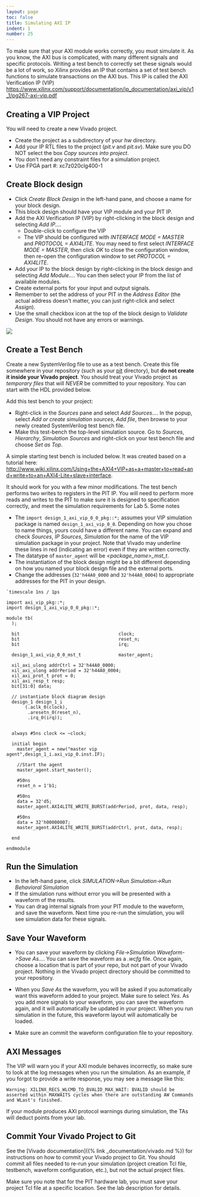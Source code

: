 ```yaml
---
layout: page
toc: false
title: Simulating AXI IP
indent: 1
number: 25
---
```


To make sure that your AXI module works correctly, you must simulate it.  As you know, the AXI bus is complicated, with many different signals and specific protocols.
Writing a test bench to correctly set these signals would be a lot of work, so Xilinx provides an IP that contains a set of test bench functions to simulate transactions on the AXI bus.  This IP is called the AXI Verification  IP (VIP) <https://www.xilinx.com/support/documentation/ip_documentation/axi_vip/v1_1/pg267-axi-vip.pdf>


## Creating a VIP Project 
You will need to create a new Vivado project.
  * Create the project as a subdirectory of your *hw* directory.
  * Add your IP RTL files to the project (*pit.v* and *pit.sv*). Make sure you DO NOT select the box *Copy sources into project*.
  * You don't need any constraint files for a simulation project.
  * Use FPGA part #: xc7z020clg400-1
  
## Create Block design
  * Click *Create Block Design* in the left-hand pane, and choose a name for your block design.
  * This block design should have your VIP module and your PIT IP.
  * Add the AXI Verification IP (VIP) by right-clicking in the block design and selecting *Add IP...*. 
    * Double-click to configure the VIP
    * The VIP should be configured with *INTERFACE MODE = MASTER* and *PROTOCOL = AXI4LITE*. You may need to first select *INTERFACE MODE = MASTER*, then click *OK* to close the configuration window, then re-open the configuration window to set *PROTOCOL = AXI4LITE*.
  * Add your IP to the block design by right-clicking in the block design and selecting *Add Module...*.  You can then select your IP from the list of available modules.
  * Create external ports for your input and output signals.
  * Remember to set the address of your PIT in the *Address Editor* (the actual address doesn't matter, you can just right-click and select *Assign*).
  * Use the small checkbox icon at the top of the block design to *Validate Design*.  You should not have any errors or warnings.

<img src="{% link media/vip_system.png %}">

## Create a Test Bench 
Create a new SystemVerilog file to use as a test bench.  Create this file somewhere in your repository (such as your [pit](https://github.com/byu-cpe/ecen427_student/tree/master/hw/ip_repo/pit) directory), but **do not create it inside your Vivado project**.  You should treat your Vivado project as *temporary files* that will *NEVER* be committed to your repository.  You can start with the HDL provided below.  

Add this test bench to your project:
  * Right-click in the *Sources* pane and select *Add Sources...*.  In the popup, select *Add or create simulation sources*, *Add file*, then browse to your newly created SystemVerilog test bench file.
  * Make this test-bench the top-level simulation source.  Go to *Sources*, *Hierarchy*, *Simulation Sources* and right-click on your test bench file and choose *Set as Top*.

A simple starting test bench is included below. It was created based on a tutorial here: <http://www.wiki.xilinx.com/Using+the+AXI4+VIP+as+a+master+to+read+and+write+to+an+AXI4-Lite+slave+interface>.  

It should work for you with a few minor modifications.  The test bench performs two writes to registers in the PIT IP.  You will need to perform more reads and writes to the PIT to make sure it is designed to specification correctly, and meet the simulation requirements for Lab 5.  Some notes
  * The `import design_1_axi_vip_0_0_pkg::*;` assumes your VIP simulation package is named `design_1_axi_vip_0_0`.  Depending on how you chose to name things, yours could have a different name.  You can expand and check *Sources*, *IP Sources*, *Simulation* for the name of the VIP simulation package in your project.  Note that Vivado may underline these lines in red (indicating an error) even if they are written correctly.
  * The datatype of `master_agent` will be *\<package_name\>_mst_t*. 
  * The instantiation of the block design might be a bit different depending on how you named your block design file and the external ports.
  * Change the addresses (`32'h44A0_0000` and `32'h44A0_0004`) to appropriate addresses for the PIT in your design.

```
`timescale 1ns / 1ps

import axi_vip_pkg::*;
import design_1_axi_vip_0_0_pkg::*;

module tb(
  );
     
  bit                                     clock;
  bit                                     reset_n;
  bit                                     irq;
  
  design_1_axi_vip_0_0_mst_t              master_agent;
   
  xil_axi_ulong addrCtrl = 32'h44A0_0000;
  xil_axi_ulong addrPeriod = 32'h44A0_0004;
  xil_axi_prot_t prot = 0;
  xil_axi_resp_t resp;
  bit[31:0] data;
  
  // instantiate block diagram design
  design_1 design_1_i
       (.aclk_0(clock),
        .aresetn_0(reset_n),
        .irq_0(irq));

  
  always #5ns clock <= ~clock;

  initial begin
    master_agent = new("master vip agent",design_1_i.axi_vip_0.inst.IF);
    
    //Start the agent
    master_agent.start_master();
    
    #50ns
    reset_n = 1'b1;
    
    #50ns
    data = 32'd5;
    master_agent.AXI4LITE_WRITE_BURST(addrPeriod, prot, data, resp);
    
    #50ns
    data = 32'h00000007;
    master_agent.AXI4LITE_WRITE_BURST(addrCtrl, prot, data, resp);

  end

endmodule

```

## Run the Simulation 
  * In the left-hand pane, click *SIMULATION->Run Simulation->Run Behavioral Simulation*
  * If the simulation runs without error you will be presented with a waveform of the results.
  * You can drag internal signals from your PIT module to the waveform, and save the waveform.  Next time you re-run the simulation, you will see simulation data for these signals.

## Save Your Waveform
  * You can save your waveform by clicking *File->Simulation Waveform->Save As...*.  You can save the waveform as a *.wcfg* file.  Once again, choose a location that is part of your repo, but not part of your Vivado project.  Nothing in the Vivado project directory should be committed to your repository.  

  * When you *Save As* the waveform, you will be asked if you automatically want this waveform added to your project.  Make sure to select *Yes*.  As you add more signals to your waveform, you can save the waveform again, and it will automatically be updated in your project.  When you run simulation in the future, this waveform layout will automatically be loaded. 

  * Make sure an commit the waveform configuration file to your repository.  

## AXI Messages

The VIP will warn you if your AXI module behaves incorrectly, so make sure to look at the log messages when you run the simulation.  As an example, if you forgot to provide a write response, you may see a message like this:
```
Warning: XILINX_RECS_WLCMD_TO_BVALID_MAX_WAIT: BVALID should be asserted within MAXWAITS cycles when there are outstanding AW Commands and WLast's finished.
```

If your module produces AXI protocol warnings during simulation, the TAs will deduct points from your lab.

## Commit Your Vivado Project to Git
See the [Vivado documentation]({% link _documentation/vivado.md %}) for instructions on how to commit your Vivado project to Git.  You should commit all files needed to re-run your simulation (project creation Tcl file, testbench, waveform configuration, etc.), but not the actual project files.  

Make sure you note that for the PIT hardware lab, you must save your project Tcl file at a specific location.  See the lab description for details.
